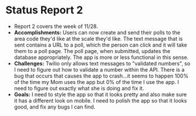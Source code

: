 # Status Report 2
* Report 2 covers the week of 11/28.
* **Accomplishments:** Users can now create and send their polls to the area code they'd like at the scale they'd like. The text message that is sent contains a URL to a poll, which the person can click and it will take them to a poll page. The poll page, when submitted, updates the database appropriately. The app is more or less functional in this sense.
* **Challenges:** Twilio only allows text messages to "validated numbers", so I need to figure out how to validate a number within the API. There is a bug that occurs that causes the app to crash...it seems to happen 100% of the time my Mom uses the app but 0% of the time I use the app. I need to figure out exactly what she is doing and fix it.
* **Goals:** I need to style the app so that it looks pretty and also make sure it has a different look on mobile. I need to polish the app so that it looks good, and fix any bugs I can find.
